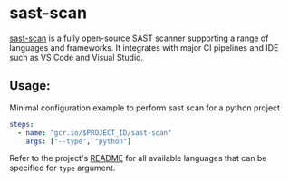 # sast-scan

[sast-scan](https://github.com/AppThreat/sast-scan) is a fully open-source SAST scanner supporting a range of languages and frameworks. It integrates with major CI pipelines and IDE such as VS Code and Visual Studio.

## Usage:

Minimal configuration example to perform sast scan for a python project

```yaml
steps:
  - name: "gcr.io/$PROJECT_ID/sast-scan"
    args: ["--type", "python"]
```

Refer to the project's [README](https://github.com/AppThreat/sast-scan) for all available languages that can be specified for `type` argument.
